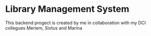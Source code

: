 # Library Management System
This backend progect is created by me in collaboration with my DCI collegues Meriem, Sixtus and Marina
